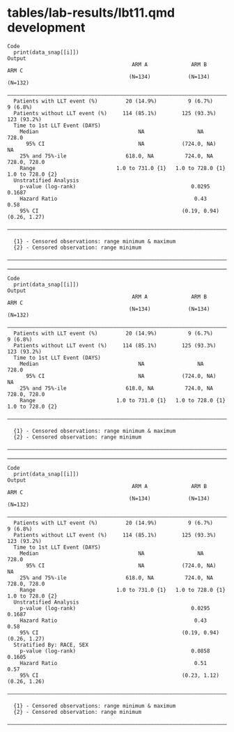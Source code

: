 # tables/lab-results/lbt11.qmd development

    Code
      print(data_snap[[i]])
    Output
                                            ARM A              ARM B              ARM C      
                                           (N=134)            (N=134)            (N=132)     
      ———————————————————————————————————————————————————————————————————————————————————————
      Patients with LLT event (%)         20 (14.9%)          9 (6.7%)           9 (6.8%)    
      Patients without LLT event (%)     114 (85.1%)        125 (93.3%)        123 (93.2%)   
      Time to 1st LLT Event (DAYS)                                                           
        Median                                NA                 NA               728.0      
          95% CI                              NA            (724.0, NA)             NA       
        25% and 75%-ile                   618.0, NA          724.0, NA         728.0, 728.0  
        Range                          1.0 to 731.0 {1}   1.0 to 728.0 {1}   1.0 to 728.0 {2}
      Unstratified Analysis                                                                  
        p-value (log-rank)                                     0.0295             0.1687     
        Hazard Ratio                                            0.43               0.58      
        95% CI                                              (0.19, 0.94)       (0.26, 1.27)  
      ———————————————————————————————————————————————————————————————————————————————————————
      
      {1} - Censored observations: range minimum & maximum
      {2} - Censored observation: range minimum
      ———————————————————————————————————————————————————————————————————————————————————————
      

---

    Code
      print(data_snap[[i]])
    Output
                                            ARM A              ARM B              ARM C      
                                           (N=134)            (N=134)            (N=132)     
      ———————————————————————————————————————————————————————————————————————————————————————
      Patients with LLT event (%)         20 (14.9%)          9 (6.7%)           9 (6.8%)    
      Patients without LLT event (%)     114 (85.1%)        125 (93.3%)        123 (93.2%)   
      Time to 1st LLT Event (DAYS)                                                           
        Median                                NA                 NA               728.0      
          95% CI                              NA            (724.0, NA)             NA       
        25% and 75%-ile                   618.0, NA          724.0, NA         728.0, 728.0  
        Range                          1.0 to 731.0 {1}   1.0 to 728.0 {1}   1.0 to 728.0 {2}
      ———————————————————————————————————————————————————————————————————————————————————————
      
      {1} - Censored observations: range minimum & maximum
      {2} - Censored observation: range minimum
      ———————————————————————————————————————————————————————————————————————————————————————
      

---

    Code
      print(data_snap[[i]])
    Output
                                            ARM A              ARM B              ARM C      
                                           (N=134)            (N=134)            (N=132)     
      ———————————————————————————————————————————————————————————————————————————————————————
      Patients with LLT event (%)         20 (14.9%)          9 (6.7%)           9 (6.8%)    
      Patients without LLT event (%)     114 (85.1%)        125 (93.3%)        123 (93.2%)   
      Time to 1st LLT Event (DAYS)                                                           
        Median                                NA                 NA               728.0      
          95% CI                              NA            (724.0, NA)             NA       
        25% and 75%-ile                   618.0, NA          724.0, NA         728.0, 728.0  
        Range                          1.0 to 731.0 {1}   1.0 to 728.0 {1}   1.0 to 728.0 {2}
      Unstratified Analysis                                                                  
        p-value (log-rank)                                     0.0295             0.1687     
        Hazard Ratio                                            0.43               0.58      
        95% CI                                              (0.19, 0.94)       (0.26, 1.27)  
      Stratified By: RACE, SEX                                                               
        p-value (log-rank)                                     0.0858             0.1605     
        Hazard Ratio                                            0.51               0.57      
        95% CI                                              (0.23, 1.12)       (0.26, 1.26)  
      ———————————————————————————————————————————————————————————————————————————————————————
      
      {1} - Censored observations: range minimum & maximum
      {2} - Censored observation: range minimum
      ———————————————————————————————————————————————————————————————————————————————————————
      

